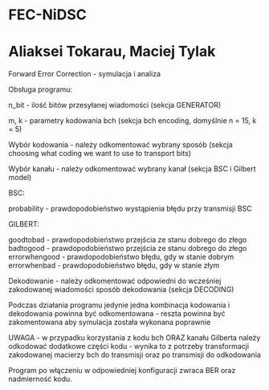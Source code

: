 # FEC-NiDSC #
# Aliaksei Tokarau, Maciej Tylak #
Forward Error Correction - symulacja i analiza 

Obsługa programu:

n_bit - ilość bitów przesyłanej wiadomości (sekcja GENERATOR)

m, k - parametry kodowania bch (sekcja bch encoding, domyślnie n = 15, k = 5)

Wybór kodowania - należy odkomentować wybrany sposób (sekcja choosing what coding we want to use to transport bits)

Wybór kanału - należy odkomentować wybrany kanał (sekcja BSC i Gilbert model)

BSC:

probability - prawdopodobieństwo wystąpienia błędu przy transmisji BSC

GILBERT:

goodtobad - prawdopodobieństwo przejścia ze stanu dobrego do złego
badtogood - prawdopodobieństwo przejścia ze stanu dobrego do złego
errorwhengood - prawdopodobieństwo błędu, gdy w stanie dobrym
errorwhenbad - prawdopodobieństwo błędu, gdy w stanie złym

Dekodowanie - należy odkomentować odpowiedni do wcześniej zakodowanej wiadomości sposób dekodowania (sekcja DECODING)

Podczas działania programu jedynie jedna kombinacja kodowania i dekodowania powinna być odkomentowana - reszta powinna być zakomentowana aby symulacja została wykonana poprawnie

UWAGA - w przypadku korzystania z kodu bch ORAZ kanału Gilberta należy odkodować dodatkowe części kodu - wynika to z potrzeby transformacji zakodowanej macierzy bch do transmisji oraz po transmisji do odkodowania

Program po włączeniu w odpowiedniej konfiguracji zwraca BER oraz nadmierność kodu.
